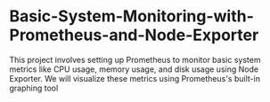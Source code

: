 # Basic-System-Monitoring-with-Prometheus-and-Node-Exporter
This project involves setting up Prometheus to monitor basic system metrics like CPU usage, memory usage, and disk usage using Node Exporter. We will visualize these metrics using Prometheus's built-in graphing tool
